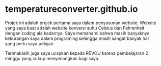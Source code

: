# temperatureconverter.github.io

Projek ini adalah projek pertama saya dalam penyusunan website. Website yang saya buat adalah website konversi suhu Celsius dan Fahrenheit dengan coding ala kadarnya. Saya memahami bahwa masih banyaknya kekurangan saya dalam programing sehingga masih sangat banyak hal yang perlu saya pelajari.

Terimakasih juga saya ucapkan kepada REVOU karena pembelajaran 2 minggu yang cukup menyenangkan bagi saya.

